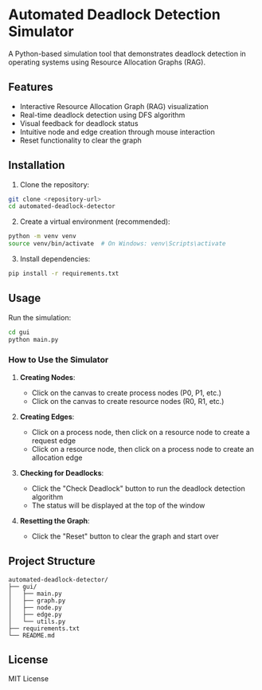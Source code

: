 # Automated Deadlock Detection Simulator

A Python-based simulation tool that demonstrates deadlock detection in operating systems using Resource Allocation Graphs (RAG).

## Features

- Interactive Resource Allocation Graph (RAG) visualization
- Real-time deadlock detection using DFS algorithm
- Visual feedback for deadlock status
- Intuitive node and edge creation through mouse interaction
- Reset functionality to clear the graph

## Installation

1. Clone the repository:
```bash
git clone <repository-url>
cd automated-deadlock-detector
```

2. Create a virtual environment (recommended):
```bash
python -m venv venv
source venv/bin/activate  # On Windows: venv\Scripts\activate
```

3. Install dependencies:
```bash
pip install -r requirements.txt
```

## Usage

Run the simulation:
```bash
cd gui
python main.py
```

### How to Use the Simulator

1. **Creating Nodes**:
   - Click on the canvas to create process nodes (P0, P1, etc.)
   - Click on the canvas to create resource nodes (R0, R1, etc.)

2. **Creating Edges**:
   - Click on a process node, then click on a resource node to create a request edge
   - Click on a resource node, then click on a process node to create an allocation edge

3. **Checking for Deadlocks**:
   - Click the "Check Deadlock" button to run the deadlock detection algorithm
   - The status will be displayed at the top of the window

4. **Resetting the Graph**:
   - Click the "Reset" button to clear the graph and start over

## Project Structure

```
automated-deadlock-detector/
├── gui/
│   ├── main.py
│   ├── graph.py
│   ├── node.py
│   ├── edge.py
│   └── utils.py
├── requirements.txt
└── README.md
```

## License

MIT License